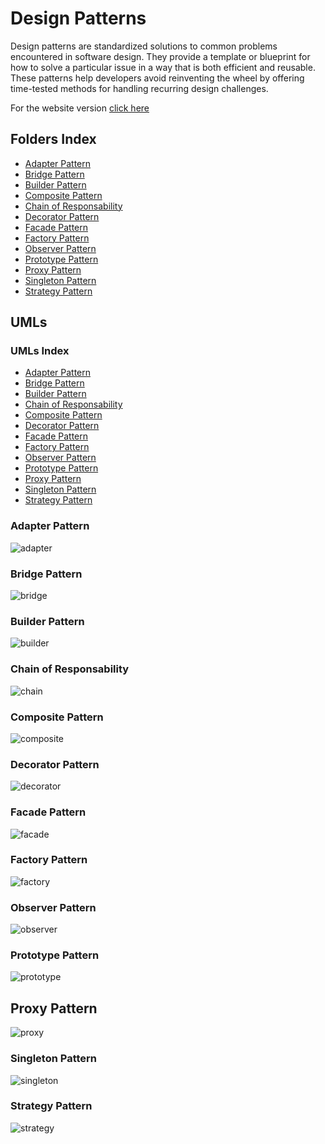 # Design Patterns

Design patterns are standardized solutions to common problems encountered in software design. They provide a template or blueprint for how to solve a particular issue in a way that is both efficient and reusable. These patterns help developers avoid reinventing the wheel by offering time-tested methods for handling recurring design challenges.

For the website version <a href="https://aleandropresta.github.io/design-patterns/">click here</a>

## Folders Index

<ul>
    <li><a href="./Adapter/">Adapter Pattern</a></li>
    <li><a href="./Bridge/">Bridge Pattern</a></li>
    <li><a href="./Builder/">Builder Pattern</a></li>
    <li><a href="./Composite/">Composite Pattern</a></li>
    <li><a href="./Chain/">Chain of Responsability</a></li>
    <li><a href="./Decorator/">Decorator Pattern</a></li>
    <li><a href="./Facade/">Facade Pattern</a></li>
    <li><a href="./Factory/">Factory Pattern</a></li>
    <li><a href="./Observer/">Observer Pattern</a></li>
    <li><a href="./Prototype/">Prototype Pattern</a></li>
    <li><a href="./Proxy/">Proxy Pattern</a></li>
    <li><a href="./Singleton">Singleton Pattern</a></li>
    <li><a href="./Strategy/">Strategy Pattern</a></li>
</ul>

## UMLs

### UMLs Index

-   [Adapter Pattern](#adapter-pattern)
-   [Bridge Pattern](#bridge-pattern)
-   [Builder Pattern](#builder-pattern)
-   [Chain of Responsability](#chain-of-responsability)
-   [Composite Pattern](#composite-pattern)
-   [Decorator Pattern](#decorator-pattern)
-   [Facade Pattern](#facade-pattern)
-   [Factory Pattern](#factory-pattern)
-   [Observer Pattern](#observer-pattern)
-   [Prototype Pattern](#prototype-pattern)
-   [Proxy Pattern](#proxy-pattern)
-   [Singleton Pattern](#singleton-pattern)
-   [Strategy Pattern](#strategy-pattern)

### Adapter Pattern

![adapter](/Adapter/implementation.png)

### Bridge Pattern

![bridge](/Bridge/uml.png)

### Builder Pattern

![builder](/Builder/uml.png)

### Chain of Responsability

![chain](/Chain/uml.png)

### Composite Pattern

![composite](Composite/uml.png)

### Decorator Pattern

![decorator](/Decorator/images/uml.png)

### Facade Pattern

![facade](/Facade/images/uml.png)

### Factory Pattern

![factory](/Factory/uml.png)

### Observer Pattern

![observer](/Observer/images/image.png)

### Prototype Pattern

![prototype](/Prototype/uml.png)

## Proxy Pattern

![proxy](/Proxy/uml.png)

### Singleton Pattern

![singleton](/Singleton/images/implementation.png)

### Strategy Pattern

![strategy](/Strategy/images/uml.png)
